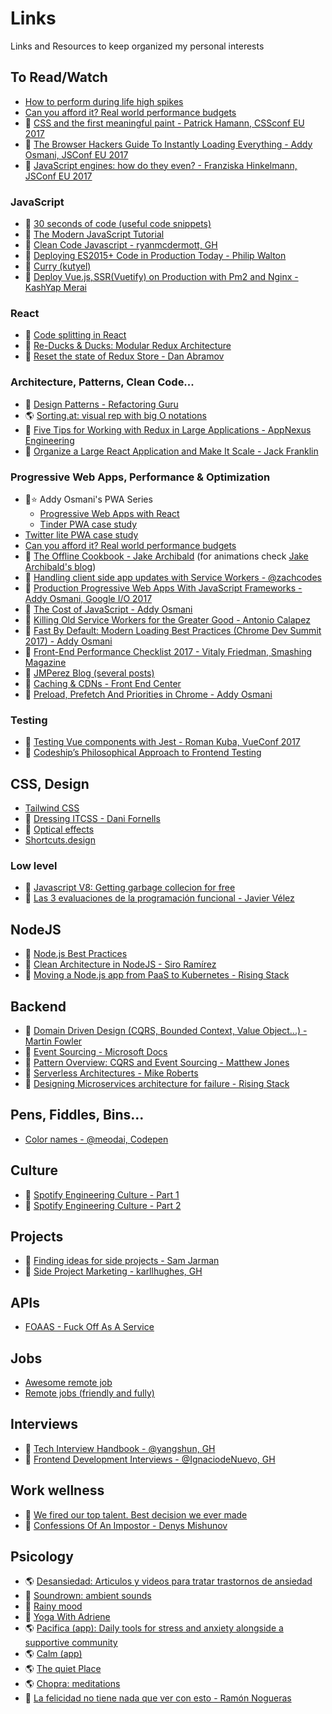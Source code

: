 # Links

Links and Resources to keep organized my personal interests



## To Read/Watch

- [How to perform during life high spikes](https://twitter.com/cristinafsanz/status/932160488774995973)
- [Can you afford it? Real world performance budgets](https://infrequently.org/2017/10/can-you-afford-it-real-world-web-performance-budgets)
- 🎥 [CSS and the first meaningful paint - Patrick Hamann, CSSconf EU 2017](https://www.youtube.com/watch?v=4pQ2byAoIX0)
- 🎥 [The Browser Hackers Guide To Instantly Loading Everything - Addy Osmani, JSConf EU 2017](https://www.youtube.com/watch?v=7vUs5yOuv-o)
- 🎥 [JavaScript engines: how do they even? - Franziska Hinkelmann, JSConf EU 2017](https://www.youtube.com/watch?v=p-iiEDtpy6I)


### JavaScript

- 📄 [30 seconds of code (useful code snippets)](https://github.com/Chalarangelo/30-seconds-of-code)
- 📄 [The Modern JavaScript Tutorial](https://javascript.info/)
- 📄 [Clean Code Javascript - ryanmcdermott, GH](https://github.com/ryanmcdermott/clean-code-javascript)
- 📄 [Deploying ES2015+ Code in Production Today - Philip Walton](https://philipwalton.com/articles/deploying-es2015-code-in-production-today/)
- 📄 [Curry (kutyel)](https://gist.github.com/kutyel/818937bda1bf1f513ff63e517342d194)
- 📄 [Deploy Vue.js, SSR(Vuetify) on Production with Pm2 and Nginx - KashYap Merai](https://medium.com/@kamerk22/deploy-vue-js-ssr-vuetify-on-production-with-pm2-and-nginx-ec7b5c0748a3)

### React
- 📄 [Code splitting in React](https://serverless-stack.com/chapters/code-splitting-in-create-react-app.html)
- 📄 [Re-Ducks & Ducks: Modular Redux Architecture](https://github.com/alexnm/re-ducks)
- 📄 [Reset the state of Redux Store - Dan Abramov](https://stackoverflow.com/questions/35622588/how-to-reset-the-state-of-a-redux-store/35641992#35641992)

### Architecture, Patterns, Clean Code...

 - 📄 [Design Patterns - Refactoring Guru](https://refactoring.guru/design-patterns/catalog)
 - 🌎 [Sorting.at: visual rep with big O notations](http://sorting.at/)
 - 📄 [Five Tips for Working with Redux in Large Applications - AppNexus Engineering](https://techblog.appnexus.com/five-tips-for-working-with-redux-in-large-applications-89452af4fdcb)
 - 📄 [Organize a Large React Application and Make It Scale - Jack Franklin](https://www.sitepoint.com/organize-large-react-application/)
 
### Progressive Web Apps, Performance & Optimization

- 📄⭐️ Addy Osmani's PWA Series
    - [Progressive Web Apps with React](https://addyosmani.com/blog/progressive-web-apps-with-react/)
    - [Tinder PWA case study](https://medium.com/@addyosmani/a-tinder-progressive-web-app-performance-case-study-78919d98ece0)
- [Twitter lite PWA case study](https://medium.com/@paularmstrong/twitter-lite-and-high-performance-react-progressive-web-apps-at-scale-d28a00e780a3)
- [Can you afford it? Real world performance budgets](https://infrequently.org/2017/10/can-you-afford-it-real-world-web-performance-budgets)
- 📄 [The Offline Cookbook - Jake Archibald](https://developers.google.com/web/fundamentals/instant-and-offline/offline-cookbook/) (for animations check [Jake Archibald's blog](https://jakearchibald.com/2014/offline-cookbook/))
- 📄 [Handling client side app updates with Service Workers - @zachcodes](https://zach.codes/handling-client-side-app-updates-with-service-workers/)
- 🎥 [Production Progressive Web Apps With JavaScript Frameworks - Addy Osmani, Google I/O 2017](https://www.youtube.com/watch?v=aCMbSyngXB4)
- 📄 [The Cost of JavaScript - Addy Osmani](https://medium.com/dev-channel/the-cost-of-javascript-84009f51e99e)
- 📄 [Killing Old Service Workers for the Greater Good - Antonio Calapez](https://blog.hackages.io/migrating-a-service-worker-from-an-old-domain-to-your-new-domain-69236418051c)
- 🎥 [Fast By Default: Modern Loading Best Practices (Chrome Dev Summit 2017) - Addy Osmani](https://www.youtube.com/watch?v=_srJ7eHS3IM)
- 📄 [Front-End Performance Checklist 2017 - Vitaly Friedman, Smashing Magazine](https://www.smashingmagazine.com/2016/12/front-end-performance-checklist-2017-pdf-pages/)
- 📄 [JMPerez Blog (several posts)](https://jmperezperez.com/)
- 🎥 [Caching & CDNs - Front End Center](https://www.youtube.com/watch?v=_QeNLrkPvdI)
- 📄 [Preload, Prefetch And Priorities in Chrome - Addy Osmani](https://medium.com/reloading/preload-prefetch-and-priorities-in-chrome-776165961bbf)

### Testing

- 🎥 [Testing Vue components with Jest - Roman Kuba, VueConf 2017](https://www.youtube.com/watch?v=pqp0PsPBO_0)
- 📄 [Codeship’s Philosophical Approach to Frontend Testing](https://blog.codeship.com/codeships-philosophical-approach-to-frontend-testing/)

## CSS, Design

- [Tailwind CSS](https://tailwindcss.com/docs/what-is-tailwind/)
- 🎥 [Dressing ITCSS - Dani Fornells](https://www.youtube.com/watch?v=2IdI5VUfE48)
- 📄 [Optical effects](https://medium.muz.li/optical-effects-9fca82b4cd9a)
- [Shortcuts.design](http://shortcuts.design/index.html)

### Low level

- 📄 [Javascript V8: Getting garbage collecion for free](https://v8project.blogspot.com.es/2015/08/getting-garbage-collection-for-free.html)
- 📄 [Las 3 evaluaciones de la programación funcional - Javier Vélez](http://www.javiervelezreyes.com/las-3-evaluaciones-de-la-programacion-funcional/)

## NodeJS

- 📄 [Node.js Best Practices](https://github.com/i0natan/nodebestpractices)
- 📄 [Clean Architecture in NodeJS - Siro Ramírez](https://solidgeargroup.com/clean-architecture-in-nodejs)
- 📄 [Moving a Node.js app from PaaS to Kubernetes - Rising Stack](https://blog.risingstack.com/moving-node-js-from-paas-to-kubernetes-tutorial/)

## Backend

- 📄 [Domain Driven Design (CQRS, Bounded Context, Value Object...) - Martin Fowler](https://martinfowler.com/tags/domain%20driven%20design.html)
- 📄 [Event Sourcing - Microsoft Docs](https://docs.microsoft.com/en-us/azure/architecture/patterns/event-sourcing)
- 📄 [Pattern Overview: CQRS and Event Sourcing - Matthew Jones](https://www.exceptionnotfound.net/pattern-overview-command-query-responsibility-segregation-and-event-sourcing/)
- 📄 [Serverless Architectures - Mike Roberts](https://martinfowler.com/articles/serverless.html)
- 📄 [Designing Microservices architecture for failure - Rising Stack](https://blog.risingstack.com/designing-microservices-architecture-for-failure/)

## Pens, Fiddles, Bins...

- [Color names - @meodai, Codepen](https://codepen.io/meodai/full/mEvZRx)

## Culture

- 🎥 [Spotify Engineering Culture - Part 1](https://labs.spotify.com/2014/03/27/spotify-engineering-culture-part-1/)
- 🎥 [Spotify Engineering Culture - Part 2](https://labs.spotify.com/2014/03/27/spotify-engineering-culture-part-2/)

## Projects

- 📄 [Finding ideas for side projects - Sam Jarman](https://dev.to/samjarman/finding-ideas-for-programming-side-projects)
- 📄 [Side Project Marketing  - karllhughes, GH](https://github.com/karllhughes/side-project-marketing/blob/master/marketing-checklist.md)

## APIs

- [FOAAS - Fuck Off As A Service](https://www.foaas.com/)

## Jobs
- [Awesome remote job](https://github.com/lukasz-madon/awesome-remote-job)
- [Remote jobs (friendly and fully)](https://github.com/remoteintech/remote-jobs)

## Interviews

- 📄 [Tech Interview Handbook - @yangshun, GH](https://github.com/yangshun/tech-interview-handbook)
- 📄 [Frontend Development Interviews - @IgnaciodeNuevo, GH](https://github.com/IgnaciodeNuevo/frontend-development-interviews#questions-to-know-the-company-better)

## Work wellness

- 📄 [We fired our top talent. Best decision we ever made](https://medium.freecodecamp.org/we-fired-our-top-talent-best-decision-we-ever-made-4c0a99728fde)
- 📄 [Confessions Of An Impostor - Denys Mishunov](https://www.smashingmagazine.com/2017/10/confessions-impostor-syndrome/)

## Psicology

- 🌎 [Desansiedad: Articulos y videos para tratar trastornos de ansiedad](http://www.desansiedad.com/)
- 🎵 [Soundrown: ambient sounds](http://soundrown.com/)
- 🎵 [Rainy mood](http://rainymood.com/)
- 🎥 [Yoga With Adriene](https://www.youtube.com/user/yogawithadriene)
- 🌎 [Pacifica (app): Daily tools for stress and anxiety alongside a supportive community](https://www.thinkpacifica.com)
- 🌎 [Calm (app)](https://www.calm.com/)
- 🌎 [The quiet Place](http://thequietplaceproject.com/thequietplace)
- 🌎 [Chopra: meditations](http://www.chopra.com/articles/guided-meditations)
- 🎥 [La felicidad no tiene nada que ver con esto - Ramón Nogueras](https://www.youtube.com/watch?v=5XsKHEunOXs&feature=youtu.be)




